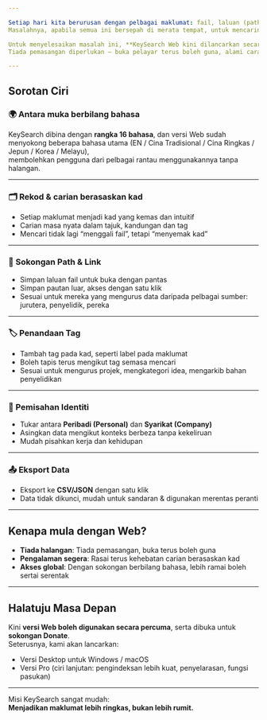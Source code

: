 ```yaml
---

Setiap hari kita berurusan dengan pelbagai maklumat: fail, laluan (path), pautan, nota, tugasan.  
Masalahnya, apabila semua ini bersepah di merata tempat, untuk mencarinya semula dengan cepat selalu membuang masa.  

Untuk menyelesaikan masalah ini, **KeySearch Web kini dilancarkan secara rasmi**.  
Tiada pemasangan diperlukan — buka pelayar terus boleh guna, alami cara baharu **carian berasaskan kad**.  

---
```


## Sorotan Ciri

### 🌍 Antara muka berbilang bahasa
KeySearch dibina dengan **rangka 16 bahasa**, dan versi Web sudah menyokong beberapa bahasa utama (EN / Cina Tradisional / Cina Ringkas / Jepun / Korea / Melayu),  
membolehkan pengguna dari pelbagai rantau menggunakannya tanpa halangan.  

---

### 🗂️ Rekod & carian berasaskan kad
- Setiap maklumat menjadi kad yang kemas dan intuitif  
- Carian masa nyata dalam tajuk, kandungan dan tag  
- Mencari tidak lagi “menggali fail”, tetapi “menyemak kad”  

---

### 🔗 Sokongan Path & Link
- Simpan laluan fail untuk buka dengan pantas  
- Simpan pautan luar, akses dengan satu klik  
- Sesuai untuk mereka yang mengurus data daripada pelbagai sumber: jurutera, penyelidik, pereka  

---

### 🏷️ Penandaan Tag
- Tambah tag pada kad, seperti label pada maklumat  
- Boleh tapis terus mengikut tag semasa mencari  
- Sesuai untuk mengurus projek, mengkategori idea, mengarkib bahan penyelidikan  

---

### 👤 Pemisahan Identiti
- Tukar antara **Peribadi (Personal)** dan **Syarikat (Company)**  
- Asingkan data mengikut konteks berbeza tanpa kekeliruan  
- Mudah pisahkan kerja dan kehidupan  

---

### 📤 Eksport Data
- Eksport ke **CSV/JSON** dengan satu klik  
- Data tidak dikunci, mudah untuk sandaran & digunakan merentas peranti  

---

## Kenapa mula dengan Web?

- **Tiada halangan**: Tiada pemasangan, buka terus boleh guna  
- **Pengalaman segera**: Rasai terus kehebatan carian berasaskan kad  
- **Akses global**: Dengan sokongan berbilang bahasa, lebih ramai boleh sertai serentak  

---

## Halatuju Masa Depan

Kini **versi Web boleh digunakan secara percuma**, serta dibuka untuk **sokongan Donate**.  
Seterusnya, kami akan lancarkan:  

- Versi Desktop untuk Windows / macOS  
- Versi Pro (ciri lanjutan: pengindeksan lebih kuat, penyelarasan, fungsi pasukan)  

---

Misi KeySearch sangat mudah:  
**Menjadikan maklumat lebih ringkas, bukan lebih rumit.**
